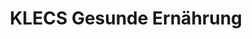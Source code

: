 ---
title: "KLECS Gesunde Ernährung"
url: /koethen-anhalt/klecs-gesunde-ernaehrung/
shop: Gemüse & Obst
---